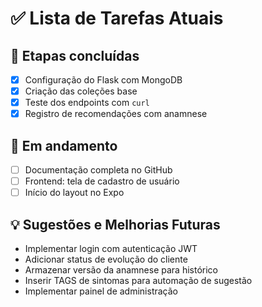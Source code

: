 # ✅ Lista de Tarefas Atuais

## 🔨 Etapas concluídas

- [x] Configuração do Flask com MongoDB
- [x] Criação das coleções base
- [x] Teste dos endpoints com `curl`
- [x] Registro de recomendações com anamnese

## 🚧 Em andamento

- [ ] Documentação completa no GitHub
- [ ] Frontend: tela de cadastro de usuário
- [ ] Início do layout no Expo

## 💡 Sugestões e Melhorias Futuras

- Implementar login com autenticação JWT
- Adicionar status de evolução do cliente
- Armazenar versão da anamnese para histórico
- Inserir TAGS de sintomas para automação de sugestão
- Implementar painel de administração
